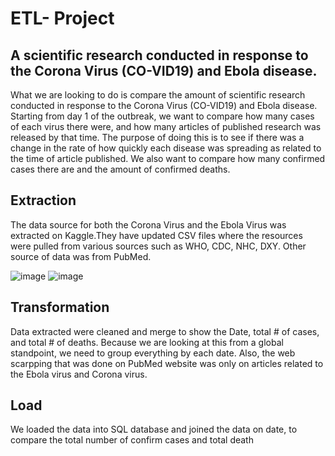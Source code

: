
# ETL- Project

## A scientific research conducted in response to the Corona Virus (CO-VID19) and Ebola disease.

What we are looking to do is compare the amount of scientific research conducted in response to the Corona Virus (CO-VID19) and Ebola disease. Starting from day 1 of the outbreak, we want to compare how many cases of each virus there were, and how many articles of published research was released by that time. The purpose of doing this is to see if there was a change in the rate of how quickly each disease was spreading as related to the time of article published. We also want to compare how many confirmed cases there are and the amount of confirmed deaths.

## Extraction

The data source for both the Corona Virus and the Ebola Virus was extracted on Kaggle.They have updated CSV files where the resources were pulled from various sources such as WHO, CDC, NHC, DXY. Other source of data was from PubMed. 

![image](https://user-images.githubusercontent.com/57304123/90667639-d2f0d800-e203-11ea-9e05-ad07df8b9789.png)
![image](https://user-images.githubusercontent.com/57304123/90667918-18150a00-e204-11ea-8c51-62fbeca535df.png)

## Transformation

Data extracted were cleaned and merge to show the Date, total # of cases, and total # of deaths. Because we are looking at this from a global standpoint, we need to group everything by each date.
Also, the web scarpping that was done on PubMed website was only on articles related to the Ebola virus and Corona virus.

## Load

We loaded the data into SQL database and joined the data on date, to compare the total number of confirm cases and total death
